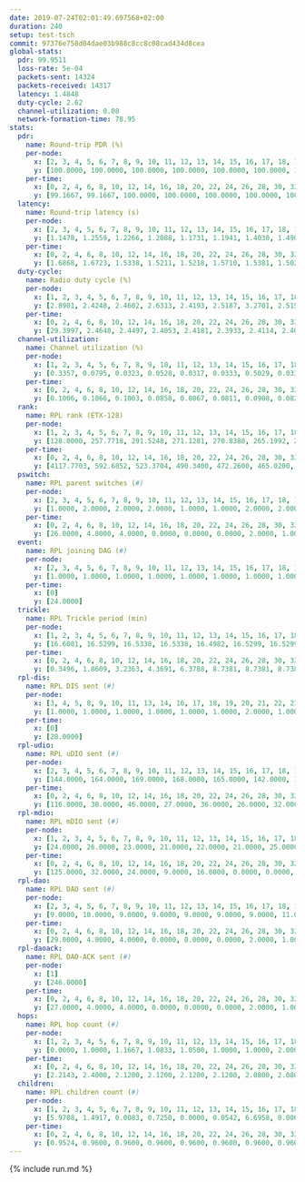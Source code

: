 ```yaml
---
date: 2019-07-24T02:01:49.697568+02:00
duration: 240
setup: test-tsch
commit: 97376e758d04dae03b988c8cc8c08cad434d8cea
global-stats:
  pdr: 99.9511
  loss-rate: 5e-04
  packets-sent: 14324
  packets-received: 14317
  latency: 1.4848
  duty-cycle: 2.62
  channel-utilization: 0.08
  network-formation-time: 78.95
stats:
  pdr:
    name: Round-trip PDR (%)
    per-node:
      x: [2, 3, 4, 5, 6, 7, 8, 9, 10, 11, 12, 13, 14, 15, 16, 17, 18, 19, 20, 21, 22, 23, 24, 25]
      y: [100.0000, 100.0000, 100.0000, 100.0000, 100.0000, 100.0000, 100.0000, 100.0000, 100.0000, 100.0000, 99.8374, 100.0000, 100.0000, 99.8319, 99.8395, 99.8314, 100.0000, 100.0000, 99.6604, 100.0000, 100.0000, 99.8353, 100.0000, 100.0000]
    per-time:
      x: [0, 2, 4, 6, 8, 10, 12, 14, 16, 18, 20, 22, 24, 26, 28, 30, 32, 34, 36, 38, 40, 42, 44, 46, 48, 50, 52, 54, 56, 58, 60, 62, 64, 66, 68, 70, 72, 74, 76, 78, 80, 82, 84, 86, 88, 90, 92, 94, 96, 98, 100, 102, 104, 106, 108, 110, 112, 114, 116, 118, 120, 122, 124, 126, 128, 130, 132, 134, 136, 138, 140, 142, 144, 146, 148, 150, 152, 154, 156, 158, 160, 162, 164, 166, 168, 170, 172, 174, 176, 178, 180, 182, 184, 186, 188, 190, 192, 194, 196, 198, 200, 202, 204, 206, 208, 210, 212, 214, 216, 218, 220, 222, 224, 226, 228, 230, 232, 234, 236, 238, 240]
      y: [99.1667, 99.1667, 100.0000, 100.0000, 100.0000, 100.0000, 100.0000, 99.1597, 100.0000, 100.0000, 100.0000, 100.0000, 100.0000, 100.0000, 100.0000, 100.0000, 100.0000, 100.0000, 100.0000, 100.0000, 100.0000, 100.0000, 100.0000, 100.0000, 100.0000, 100.0000, 100.0000, 100.0000, 100.0000, 100.0000, 100.0000, 100.0000, 99.1667, 100.0000, 100.0000, 100.0000, 100.0000, 100.0000, 100.0000, 99.1667, 100.0000, 100.0000, 100.0000, 100.0000, 100.0000, 100.0000, 100.0000, 99.1667, 100.0000, 100.0000, 100.0000, 100.0000, 100.0000, 100.0000, 100.0000, 100.0000, 100.0000, 99.1667, 100.0000, 100.0000, 100.0000, 100.0000, 100.0000, 100.0000, 100.0000, 100.0000, 100.0000, 100.0000, 100.0000, 100.0000, 100.0000, 100.0000, 100.0000, 100.0000, 100.0000, 100.0000, 100.0000, 100.0000, 100.0000, 100.0000, 100.0000, 100.0000, 100.0000, 100.0000, 100.0000, 100.0000, 100.0000, 100.0000, 100.0000, 100.0000, 100.0000, 100.0000, 100.0000, 100.0000, 100.0000, 100.0000, 100.0000, 100.0000, 100.0000, 100.0000, 100.0000, 100.0000, 100.0000, 100.0000, 100.0000, 100.0000, 100.0000, 100.0000, 100.0000, 100.0000, 100.0000, 100.0000, 100.0000, 100.0000, 100.0000, 100.0000, 100.0000, 100.0000, 100.0000, 100.0000, null]
  latency:
    name: Round-trip latency (s)
    per-node:
      x: [2, 3, 4, 5, 6, 7, 8, 9, 10, 11, 12, 13, 14, 15, 16, 17, 18, 19, 20, 21, 22, 23, 24, 25]
      y: [1.1478, 1.2559, 1.2266, 1.2088, 1.1731, 1.1941, 1.4030, 1.4908, 1.3544, 1.5334, 1.3391, 1.3710, 1.5627, 1.3885, 1.5002, 1.5033, 1.5880, 1.6640, 1.6360, 1.8384, 1.8162, 1.8504, 1.7755, 1.7686]
    per-time:
      x: [0, 2, 4, 6, 8, 10, 12, 14, 16, 18, 20, 22, 24, 26, 28, 30, 32, 34, 36, 38, 40, 42, 44, 46, 48, 50, 52, 54, 56, 58, 60, 62, 64, 66, 68, 70, 72, 74, 76, 78, 80, 82, 84, 86, 88, 90, 92, 94, 96, 98, 100, 102, 104, 106, 108, 110, 112, 114, 116, 118, 120, 122, 124, 126, 128, 130, 132, 134, 136, 138, 140, 142, 144, 146, 148, 150, 152, 154, 156, 158, 160, 162, 164, 166, 168, 170, 172, 174, 176, 178, 180, 182, 184, 186, 188, 190, 192, 194, 196, 198, 200, 202, 204, 206, 208, 210, 212, 214, 216, 218, 220, 222, 224, 226, 228, 230, 232, 234, 236, 238, 240]
      y: [1.6868, 1.6723, 1.5338, 1.5211, 1.5218, 1.5710, 1.5381, 1.5021, 1.5600, 1.5186, 1.5731, 1.4945, 1.4504, 1.5138, 1.4861, 1.4991, 1.5185, 1.4705, 1.5140, 1.4494, 1.5206, 1.4727, 1.5195, 1.4530, 1.4907, 1.4711, 1.5065, 1.4568, 1.4843, 1.4556, 1.4792, 1.4878, 1.4481, 1.5066, 1.5028, 1.4499, 1.4837, 1.5003, 1.4967, 1.4680, 1.4910, 1.4919, 1.4453, 1.4878, 1.4703, 1.4775, 1.4632, 1.4578, 1.4296, 1.4826, 1.5076, 1.4503, 1.4793, 1.4744, 1.4716, 1.4823, 1.5019, 1.5033, 1.4737, 1.5027, 1.4816, 1.4986, 1.4943, 1.4790, 1.4880, 1.4596, 1.4926, 1.5066, 1.4734, 1.5020, 1.5164, 1.4722, 1.5367, 1.4587, 1.5174, 1.5139, 1.5622, 1.4804, 1.5089, 1.4810, 1.4662, 1.4705, 1.4234, 1.4141, 1.4389, 1.4894, 1.4522, 1.4638, 1.4854, 1.4680, 1.4961, 1.4805, 1.4810, 1.5142, 1.4700, 1.4551, 1.4528, 1.4787, 1.4636, 1.4324, 1.4607, 1.4527, 1.4779, 1.4790, 1.4877, 1.4593, 1.4482, 1.4496, 1.4348, 1.4662, 1.4972, 1.4811, 1.4687, 1.4519, 1.4372, 1.4720, 1.4560, 1.4230, 1.3914, 1.4543, null]
  duty-cycle:
    name: Radio duty cycle (%)
    per-node:
      x: [1, 2, 3, 4, 5, 6, 7, 8, 9, 10, 11, 12, 13, 14, 15, 16, 17, 18, 19, 20, 21, 22, 23, 24, 25]
      y: [2.8901, 2.4248, 2.4602, 2.6313, 2.4193, 2.5187, 3.2701, 2.5152, 2.5796, 2.5461, 2.5490, 2.4664, 2.5592, 2.5260, 2.7574, 2.6518, 2.6302, 2.7104, 2.6283, 2.6026, 2.5904, 2.5732, 2.6975, 2.7028, 2.6831]
    per-time:
      x: [0, 2, 4, 6, 8, 10, 12, 14, 16, 18, 20, 22, 24, 26, 28, 30, 32, 34, 36, 38, 40, 42, 44, 46, 48, 50, 52, 54, 56, 58, 60, 62, 64, 66, 68, 70, 72, 74, 76, 78, 80, 82, 84, 86, 88, 90, 92, 94, 96, 98, 100, 102, 104, 106, 108, 110, 112, 114, 116, 118, 120, 122, 124, 126, 128, 130, 132, 134, 136, 138, 140, 142, 144, 146, 148, 150, 152, 154, 156, 158, 160, 162, 164, 166, 168, 170, 172, 174, 176, 178, 180, 182, 184, 186, 188, 190, 192, 194, 196, 198, 200, 202, 204, 206, 208, 210, 212, 214, 216, 218, 220, 222, 224, 226, 228, 230, 232, 234, 236, 238, 240]
      y: [29.3997, 2.4648, 2.4497, 2.4053, 2.4181, 2.3933, 2.4114, 2.4057, 2.4147, 2.4019, 2.4054, 2.4117, 2.4012, 2.4047, 2.4178, 2.4204, 2.4158, 2.4054, 2.3960, 2.4115, 2.3988, 2.4052, 2.3891, 2.4007, 2.3986, 2.4021, 2.3997, 2.3989, 2.3959, 2.3941, 2.3985, 2.3866, 2.3933, 2.3915, 2.4080, 2.3986, 2.3855, 2.3874, 2.4039, 2.3902, 2.3956, 2.3995, 2.3967, 2.3963, 2.4045, 2.3818, 2.3927, 2.3896, 2.3762, 2.3843, 2.3909, 2.3944, 2.3872, 2.3981, 2.3874, 2.3932, 2.3970, 2.4053, 2.3963, 2.3965, 2.4139, 2.4057, 2.3975, 2.4067, 2.3945, 2.3992, 2.3881, 2.4072, 2.4011, 2.3884, 2.4014, 2.4001, 2.3898, 2.3926, 2.4025, 2.4048, 2.4028, 2.4004, 2.4041, 2.3871, 2.3967, 2.3962, 2.3971, 2.3763, 2.3792, 2.3977, 2.4075, 2.3905, 2.3948, 2.3954, 2.3971, 2.4006, 2.3921, 2.3986, 2.4061, 2.3929, 2.4003, 2.3914, 2.3896, 2.3895, 2.3887, 2.3854, 2.3971, 2.3992, 2.4044, 2.3995, 2.4038, 2.3840, 2.3860, 2.3978, 2.4020, 2.4043, 2.4020, 2.4122, 2.3776, 2.3993, 2.3952, 2.3852, 2.3784, 2.3786, null]
  channel-utilization:
    name: Channel utilization (%)
    per-node:
      x: [1, 2, 3, 4, 5, 6, 7, 8, 9, 10, 11, 12, 13, 14, 15, 16, 17, 18, 19, 20, 21, 22, 23, 24, 25]
      y: [0.3357, 0.0795, 0.0323, 0.0528, 0.0317, 0.0333, 0.5029, 0.0338, 0.0357, 0.0391, 0.0354, 0.0411, 0.0433, 0.0295, 0.2011, 0.1038, 0.0458, 0.1264, 0.0332, 0.0456, 0.0386, 0.0326, 0.0320, 0.0312, 0.0322]
    per-time:
      x: [0, 2, 4, 6, 8, 10, 12, 14, 16, 18, 20, 22, 24, 26, 28, 30, 32, 34, 36, 38, 40, 42, 44, 46, 48, 50, 52, 54, 56, 58, 60, 62, 64, 66, 68, 70, 72, 74, 76, 78, 80, 82, 84, 86, 88, 90, 92, 94, 96, 98, 100, 102, 104, 106, 108, 110, 112, 114, 116, 118, 120, 122, 124, 126, 128, 130, 132, 134, 136, 138, 140, 142, 144, 146, 148, 150, 152, 154, 156, 158, 160, 162, 164, 166, 168, 170, 172, 174, 176, 178, 180, 182, 184, 186, 188, 190, 192, 194, 196, 198, 200, 202, 204, 206, 208, 210, 212, 214, 216, 218, 220, 222, 224, 226, 228, 230, 232, 234, 236, 238, 240]
      y: [0.1006, 0.1066, 0.1003, 0.0858, 0.0867, 0.0811, 0.0908, 0.0823, 0.0874, 0.0856, 0.0858, 0.0872, 0.0820, 0.0822, 0.0877, 0.0899, 0.0894, 0.0840, 0.0801, 0.0881, 0.0814, 0.0846, 0.0766, 0.0810, 0.0807, 0.0823, 0.0808, 0.0810, 0.0822, 0.0808, 0.0818, 0.0767, 0.0780, 0.0795, 0.0852, 0.0821, 0.0763, 0.0788, 0.0859, 0.0801, 0.0787, 0.0828, 0.0808, 0.0824, 0.0840, 0.0736, 0.0814, 0.0801, 0.0731, 0.0745, 0.0786, 0.0798, 0.0770, 0.0829, 0.0777, 0.0803, 0.0818, 0.0858, 0.0810, 0.0822, 0.0862, 0.0870, 0.0804, 0.0859, 0.0820, 0.0819, 0.0791, 0.0843, 0.0809, 0.0777, 0.0840, 0.0826, 0.0810, 0.0804, 0.0837, 0.0854, 0.0840, 0.0829, 0.0832, 0.0780, 0.0811, 0.0824, 0.0813, 0.0722, 0.0732, 0.0796, 0.0861, 0.0774, 0.0806, 0.0806, 0.0828, 0.0838, 0.0801, 0.0821, 0.0845, 0.0789, 0.0821, 0.0799, 0.0787, 0.0789, 0.0789, 0.0755, 0.0799, 0.0825, 0.0842, 0.0825, 0.0852, 0.0765, 0.0773, 0.0818, 0.0819, 0.0842, 0.0822, 0.0874, 0.0739, 0.0825, 0.0803, 0.0769, 0.0724, 0.0726, null]
  rank:
    name: RPL rank (ETX-128)
    per-node:
      x: [1, 2, 3, 4, 5, 6, 7, 8, 9, 10, 11, 12, 13, 14, 15, 16, 17, 18, 19, 20, 21, 22, 23, 24, 25]
      y: [128.0000, 257.7718, 291.5248, 271.1281, 270.8388, 265.1992, 262.5975, 399.8430, 438.0661, 394.0451, 425.1523, 369.7049, 394.3607, 527.7592, 400.9383, 431.7295, 441.9630, 528.4691, 809.6411, 559.6057, 830.1033, 831.9508, 664.5041, 658.3388, 927.5809]
    per-time:
      x: [0, 2, 4, 6, 8, 10, 12, 14, 16, 18, 20, 22, 24, 26, 28, 30, 32, 34, 36, 38, 40, 42, 44, 46, 48, 50, 52, 54, 56, 58, 60, 62, 64, 66, 68, 70, 72, 74, 76, 78, 80, 82, 84, 86, 88, 90, 92, 94, 96, 98, 100, 102, 104, 106, 108, 110, 112, 114, 116, 118, 120, 122, 124, 126, 128, 130, 132, 134, 136, 138, 140, 142, 144, 146, 148, 150, 152, 154, 156, 158, 160, 162, 164, 166, 168, 170, 172, 174, 176, 178, 180, 182, 184, 186, 188, 190, 192, 194, 196, 198, 200, 202, 204, 206, 208, 210, 212, 214, 216, 218, 220, 222, 224, 226, 228, 230, 232, 234, 236, 238, 240]
      y: [4117.7703, 592.6852, 523.3704, 490.3400, 472.2600, 465.0200, 459.0577, 450.9020, 435.5800, 430.3600, 429.8302, 426.4400, 426.3600, 425.1200, 428.1200, 438.3725, 436.1200, 433.9400, 431.6600, 433.6275, 423.4902, 422.8000, 423.3200, 421.9200, 422.2200, 426.5600, 422.7647, 421.2200, 420.3922, 417.6800, 416.5200, 421.6800, 427.3725, 426.7600, 423.8000, 420.4600, 422.3200, 420.2000, 422.7059, 420.7400, 417.8600, 423.8000, 419.5000, 419.8000, 420.7200, 418.8400, 417.1400, 418.7885, 419.5400, 417.3800, 418.0800, 418.5200, 415.5800, 418.1600, 419.3200, 418.9000, 424.9231, 419.2500, 415.7200, 417.1373, 423.1731, 426.9000, 426.0600, 427.5294, 434.3462, 422.6538, 422.7600, 420.1200, 418.6600, 417.5000, 416.3400, 418.3600, 416.6600, 416.3800, 415.3800, 420.0800, 426.6200, 422.6000, 419.6000, 421.2745, 421.6200, 427.2692, 417.6800, 417.4200, 417.5600, 419.6000, 422.9800, 421.6400, 420.5400, 418.3600, 426.0392, 420.0196, 423.7692, 421.9000, 425.4400, 424.4400, 424.5400, 423.8000, 422.7000, 422.4600, 423.8800, 422.4000, 420.9600, 421.8200, 420.8235, 425.4200, 424.7600, 424.3800, 423.0000, 420.5098, 426.6078, 423.6000, 422.9400, 425.5000, 426.9804, 423.0577, 420.7200, 417.6800, 418.9804, 419.1600, null]
  pswitch:
    name: RPL parent switches (#)
    per-node:
      x: [2, 3, 4, 5, 6, 7, 8, 9, 10, 11, 12, 13, 14, 15, 16, 17, 18, 19, 20, 21, 22, 23, 24, 25]
      y: [1.0000, 2.0000, 2.0000, 2.0000, 1.0000, 1.0000, 2.0000, 2.0000, 4.0000, 3.0000, 4.0000, 4.0000, 5.0000, 3.0000, 4.0000, 3.0000, 3.0000, 8.0000, 6.0000, 2.0000, 4.0000, 5.0000, 3.0000, 1.0000]
    per-time:
      x: [0, 2, 4, 6, 8, 10, 12, 14, 16, 18, 20, 22, 24, 26, 28, 30, 32, 34, 36, 38, 40, 42, 44, 46, 48, 50, 52, 54, 56, 58, 60, 62, 64, 66, 68, 70, 72, 74, 76, 78, 80, 82, 84, 86, 88, 90, 92, 94, 96, 98, 100, 102, 104, 106, 108, 110, 112, 114, 116, 118, 120, 122, 124, 126, 128, 130, 132, 134, 136, 138, 140, 142, 144, 146, 148, 150, 152, 154, 156, 158, 160, 162, 164, 166, 168, 170, 172, 174, 176, 178, 180, 182, 184, 186, 188, 190, 192, 194, 196, 198, 200, 202, 204, 206, 208, 210, 212, 214, 216, 218, 220, 222, 224, 226, 228, 230, 232, 234, 236]
      y: [26.0000, 4.0000, 4.0000, 0.0000, 0.0000, 0.0000, 2.0000, 1.0000, 0.0000, 0.0000, 3.0000, 0.0000, 0.0000, 0.0000, 0.0000, 1.0000, 0.0000, 0.0000, 0.0000, 1.0000, 1.0000, 0.0000, 0.0000, 0.0000, 0.0000, 0.0000, 1.0000, 0.0000, 1.0000, 0.0000, 0.0000, 0.0000, 1.0000, 0.0000, 0.0000, 0.0000, 0.0000, 0.0000, 1.0000, 0.0000, 0.0000, 0.0000, 0.0000, 0.0000, 0.0000, 0.0000, 0.0000, 2.0000, 0.0000, 0.0000, 0.0000, 0.0000, 0.0000, 0.0000, 0.0000, 0.0000, 2.0000, 2.0000, 0.0000, 1.0000, 2.0000, 0.0000, 0.0000, 1.0000, 2.0000, 2.0000, 0.0000, 0.0000, 0.0000, 0.0000, 0.0000, 0.0000, 0.0000, 0.0000, 0.0000, 0.0000, 0.0000, 0.0000, 0.0000, 1.0000, 0.0000, 2.0000, 0.0000, 0.0000, 0.0000, 0.0000, 0.0000, 0.0000, 0.0000, 0.0000, 1.0000, 1.0000, 2.0000, 0.0000, 0.0000, 0.0000, 0.0000, 0.0000, 0.0000, 0.0000, 0.0000, 0.0000, 0.0000, 0.0000, 1.0000, 0.0000, 0.0000, 0.0000, 0.0000, 1.0000, 1.0000, 0.0000, 0.0000, 0.0000, 1.0000, 2.0000, 0.0000, 0.0000, 1.0000]
  event:
    name: RPL joining DAG (#)
    per-node:
      x: [2, 3, 4, 5, 6, 7, 8, 9, 10, 11, 12, 13, 14, 15, 16, 17, 18, 19, 20, 21, 22, 23, 24, 25]
      y: [1.0000, 1.0000, 1.0000, 1.0000, 1.0000, 1.0000, 1.0000, 1.0000, 1.0000, 1.0000, 1.0000, 1.0000, 1.0000, 1.0000, 1.0000, 1.0000, 1.0000, 1.0000, 1.0000, 1.0000, 1.0000, 1.0000, 1.0000, 1.0000]
    per-time:
      x: [0]
      y: [24.0000]
  trickle:
    name: RPL Trickle period (min)
    per-node:
      x: [1, 2, 3, 4, 5, 6, 7, 8, 9, 10, 11, 12, 13, 14, 15, 16, 17, 18, 19, 20, 21, 22, 23, 24, 25]
      y: [16.6081, 16.5299, 16.5338, 16.5338, 16.4982, 16.5299, 16.5299, 16.4977, 16.4548, 16.5415, 16.4632, 16.5415, 16.5370, 16.5384, 16.4073, 16.4719, 16.5377, 16.4635, 16.4198, 16.4803, 16.5267, 16.4987, 16.5432, 16.5806, 16.5047]
    per-time:
      x: [0, 2, 4, 6, 8, 10, 12, 14, 16, 18, 20, 22, 24, 26, 28, 30, 32, 34, 36, 38, 40, 42, 44, 46, 48, 50, 52, 54, 56, 58, 60, 62, 64, 66, 68, 70, 72, 74, 76, 78, 80, 82, 84, 86, 88, 90, 92, 94, 96, 98, 100, 102, 104, 106, 108, 110, 112, 114, 116, 118, 120, 122, 124, 126, 128, 130, 132, 134, 136, 138, 140, 142, 144, 146, 148, 150, 152, 154, 156, 158, 160, 162, 164, 166, 168, 170, 172, 174, 176, 178, 180, 182, 184, 186, 188, 190, 192, 194, 196, 198, 200, 202, 204, 206, 208, 210, 212, 214, 216, 218, 220, 222, 224, 226, 228, 230, 232, 234, 236, 238, 240]
      y: [0.3496, 1.8609, 3.2363, 4.3691, 6.3788, 8.7381, 8.7381, 8.7381, 8.7381, 17.4763, 17.4763, 17.4763, 17.4763, 17.4763, 17.4763, 17.4763, 17.4763, 17.4763, 17.4763, 17.4763, 17.4763, 17.4763, 17.4763, 17.4763, 17.4763, 17.4763, 17.4763, 17.4763, 17.4763, 17.4763, 17.4763, 17.4763, 17.4763, 17.4763, 17.4763, 17.4763, 17.4763, 17.4763, 17.4763, 17.4763, 17.4763, 17.4763, 17.4763, 17.4763, 17.4763, 17.4763, 17.4763, 17.4763, 17.4763, 17.4763, 17.4763, 17.4763, 17.4763, 17.4763, 17.4763, 17.4763, 17.4763, 17.4763, 17.4763, 17.4763, 17.4763, 17.4763, 17.4763, 17.4763, 17.4763, 17.4763, 17.4763, 17.4763, 17.4763, 17.4763, 17.4763, 17.4763, 17.4763, 17.4763, 17.4763, 17.4763, 17.4763, 17.4763, 17.4763, 17.4763, 17.4763, 17.4763, 17.4763, 17.4763, 17.4763, 17.4763, 17.4763, 17.4763, 17.4763, 17.4763, 17.4763, 17.4763, 17.4763, 17.4763, 17.4763, 17.4763, 17.4763, 17.4763, 17.4763, 17.4763, 17.4763, 17.4763, 17.4763, 17.4763, 17.4763, 17.4763, 17.4763, 17.4763, 17.4763, 17.4763, 17.4763, 17.4763, 17.4763, 17.4763, 17.4763, 17.4763, 17.4763, 17.4763, 17.4763, 17.4763, null]
  rpl-dis:
    name: RPL DIS sent (#)
    per-node:
      x: [3, 4, 5, 8, 9, 10, 11, 13, 14, 16, 17, 18, 19, 20, 21, 22, 23, 24, 25]
      y: [1.0000, 1.0000, 1.0000, 1.0000, 1.0000, 1.0000, 2.0000, 1.0000, 2.0000, 2.0000, 2.0000, 1.0000, 1.0000, 1.0000, 2.0000, 2.0000, 2.0000, 2.0000, 2.0000]
    per-time:
      x: [0]
      y: [28.0000]
  rpl-udio:
    name: RPL uDIO sent (#)
    per-node:
      x: [2, 3, 4, 5, 6, 7, 8, 9, 10, 11, 12, 13, 14, 15, 16, 17, 18, 19, 20, 21, 22, 23, 24, 25]
      y: [144.0000, 164.0000, 169.0000, 168.0000, 165.0000, 142.0000, 159.0000, 168.0000, 168.0000, 170.0000, 167.0000, 165.0000, 168.0000, 163.0000, 169.0000, 159.0000, 155.0000, 168.0000, 163.0000, 166.0000, 169.0000, 162.0000, 167.0000, 175.0000]
    per-time:
      x: [0, 2, 4, 6, 8, 10, 12, 14, 16, 18, 20, 22, 24, 26, 28, 30, 32, 34, 36, 38, 40, 42, 44, 46, 48, 50, 52, 54, 56, 58, 60, 62, 64, 66, 68, 70, 72, 74, 76, 78, 80, 82, 84, 86, 88, 90, 92, 94, 96, 98, 100, 102, 104, 106, 108, 110, 112, 114, 116, 118, 120, 122, 124, 126, 128, 130, 132, 134, 136, 138, 140, 142, 144, 146, 148, 150, 152, 154, 156, 158, 160, 162, 164, 166, 168, 170, 172, 174, 176, 178, 180, 182, 184, 186, 188, 190, 192, 194, 196, 198, 200, 202, 204, 206, 208, 210, 212, 214, 216, 218, 220, 222, 224, 226, 228, 230, 232, 234, 236, 238, 240]
      y: [116.0000, 38.0000, 46.0000, 27.0000, 36.0000, 26.0000, 32.0000, 30.0000, 32.0000, 33.0000, 33.0000, 31.0000, 32.0000, 32.0000, 30.0000, 37.0000, 33.0000, 33.0000, 31.0000, 25.0000, 32.0000, 31.0000, 30.0000, 30.0000, 28.0000, 34.0000, 32.0000, 28.0000, 34.0000, 30.0000, 33.0000, 36.0000, 33.0000, 32.0000, 30.0000, 31.0000, 32.0000, 29.0000, 35.0000, 31.0000, 33.0000, 30.0000, 34.0000, 28.0000, 30.0000, 32.0000, 39.0000, 31.0000, 29.0000, 37.0000, 36.0000, 27.0000, 38.0000, 30.0000, 32.0000, 30.0000, 34.0000, 29.0000, 33.0000, 31.0000, 36.0000, 33.0000, 31.0000, 33.0000, 30.0000, 34.0000, 27.0000, 33.0000, 34.0000, 35.0000, 31.0000, 30.0000, 26.0000, 36.0000, 32.0000, 33.0000, 28.0000, 35.0000, 32.0000, 32.0000, 32.0000, 34.0000, 34.0000, 31.0000, 34.0000, 37.0000, 35.0000, 29.0000, 35.0000, 29.0000, 31.0000, 28.0000, 36.0000, 35.0000, 33.0000, 30.0000, 33.0000, 26.0000, 27.0000, 35.0000, 33.0000, 34.0000, 31.0000, 31.0000, 30.0000, 31.0000, 29.0000, 31.0000, 35.0000, 33.0000, 31.0000, 34.0000, 34.0000, 36.0000, 29.0000, 31.0000, 32.0000, 29.0000, 32.0000, 31.0000, 4.0000]
  rpl-mdio:
    name: RPL mDIO sent (#)
    per-node:
      x: [1, 2, 3, 4, 5, 6, 7, 8, 9, 10, 11, 12, 13, 14, 15, 16, 17, 18, 19, 20, 21, 22, 23, 24, 25]
      y: [24.0000, 26.0000, 23.0000, 21.0000, 22.0000, 21.0000, 25.0000, 21.0000, 20.0000, 20.0000, 20.0000, 23.0000, 21.0000, 21.0000, 23.0000, 21.0000, 20.0000, 23.0000, 21.0000, 22.0000, 21.0000, 22.0000, 21.0000, 20.0000, 20.0000]
    per-time:
      x: [0, 2, 4, 6, 8, 10, 12, 14, 16, 18, 20, 22, 24, 26, 28, 30, 32, 34, 36, 38, 40, 42, 44, 46, 48, 50, 52, 54, 56, 58, 60, 62, 64, 66, 68, 70, 72, 74, 76, 78, 80, 82, 84, 86, 88, 90, 92, 94, 96, 98, 100, 102, 104, 106, 108, 110, 112, 114, 116, 118, 120, 122, 124, 126, 128, 130, 132, 134, 136, 138, 140, 142, 144, 146, 148, 150, 152, 154, 156, 158, 160, 162, 164, 166, 168, 170, 172, 174, 176, 178, 180, 182, 184, 186, 188, 190, 192, 194, 196, 198, 200, 202, 204, 206, 208, 210, 212, 214, 216, 218, 220, 222, 224, 226, 228, 230, 232, 234, 236, 238]
      y: [125.0000, 32.0000, 24.0000, 9.0000, 16.0000, 0.0000, 0.0000, 12.0000, 11.0000, 2.0000, 0.0000, 0.0000, 0.0000, 3.0000, 9.0000, 6.0000, 4.0000, 3.0000, 0.0000, 0.0000, 0.0000, 0.0000, 4.0000, 6.0000, 4.0000, 6.0000, 5.0000, 0.0000, 0.0000, 0.0000, 1.0000, 4.0000, 5.0000, 8.0000, 7.0000, 0.0000, 0.0000, 0.0000, 0.0000, 2.0000, 9.0000, 7.0000, 3.0000, 4.0000, 0.0000, 0.0000, 0.0000, 0.0000, 3.0000, 2.0000, 9.0000, 6.0000, 5.0000, 0.0000, 0.0000, 0.0000, 0.0000, 4.0000, 9.0000, 5.0000, 6.0000, 1.0000, 0.0000, 0.0000, 0.0000, 1.0000, 6.0000, 10.0000, 4.0000, 4.0000, 0.0000, 0.0000, 0.0000, 0.0000, 2.0000, 8.0000, 4.0000, 2.0000, 8.0000, 1.0000, 0.0000, 0.0000, 0.0000, 6.0000, 5.0000, 5.0000, 4.0000, 5.0000, 0.0000, 0.0000, 0.0000, 0.0000, 1.0000, 8.0000, 5.0000, 6.0000, 5.0000, 0.0000, 0.0000, 0.0000, 0.0000, 4.0000, 9.0000, 3.0000, 8.0000, 1.0000, 0.0000, 0.0000, 0.0000, 3.0000, 6.0000, 4.0000, 7.0000, 5.0000, 0.0000, 0.0000, 0.0000, 0.0000, 4.0000, 7.0000]
  rpl-dao:
    name: RPL DAO sent (#)
    per-node:
      x: [2, 3, 4, 5, 6, 7, 8, 9, 10, 11, 12, 13, 14, 15, 16, 17, 18, 19, 20, 21, 22, 23, 24, 25]
      y: [9.0000, 10.0000, 9.0000, 9.0000, 9.0000, 9.0000, 9.0000, 11.0000, 12.0000, 11.0000, 12.0000, 11.0000, 10.0000, 11.0000, 11.0000, 10.0000, 10.0000, 12.0000, 12.0000, 10.0000, 11.0000, 12.0000, 10.0000, 10.0000]
    per-time:
      x: [0, 2, 4, 6, 8, 10, 12, 14, 16, 18, 20, 22, 24, 26, 28, 30, 32, 34, 36, 38, 40, 42, 44, 46, 48, 50, 52, 54, 56, 58, 60, 62, 64, 66, 68, 70, 72, 74, 76, 78, 80, 82, 84, 86, 88, 90, 92, 94, 96, 98, 100, 102, 104, 106, 108, 110, 112, 114, 116, 118, 120, 122, 124, 126, 128, 130, 132, 134, 136, 138, 140, 142, 144, 146, 148, 150, 152, 154, 156, 158, 160, 162, 164, 166, 168, 170, 172, 174, 176, 178, 180, 182, 184, 186, 188, 190, 192, 194, 196, 198, 200, 202, 204, 206, 208, 210, 212, 214, 216, 218, 220, 222, 224, 226, 228, 230, 232, 234, 236, 238]
      y: [29.0000, 4.0000, 4.0000, 0.0000, 0.0000, 0.0000, 2.0000, 1.0000, 0.0000, 0.0000, 3.0000, 0.0000, 0.0000, 0.0000, 13.0000, 2.0000, 4.0000, 0.0000, 0.0000, 1.0000, 3.0000, 0.0000, 0.0000, 0.0000, 3.0000, 0.0000, 1.0000, 0.0000, 9.0000, 4.0000, 4.0000, 0.0000, 1.0000, 0.0000, 4.0000, 0.0000, 0.0000, 0.0000, 2.0000, 1.0000, 1.0000, 1.0000, 5.0000, 7.0000, 2.0000, 1.0000, 0.0000, 3.0000, 3.0000, 1.0000, 0.0000, 0.0000, 1.0000, 2.0000, 0.0000, 1.0000, 5.0000, 7.0000, 0.0000, 3.0000, 2.0000, 3.0000, 1.0000, 4.0000, 2.0000, 2.0000, 0.0000, 2.0000, 0.0000, 0.0000, 1.0000, 7.0000, 0.0000, 1.0000, 1.0000, 4.0000, 1.0000, 4.0000, 2.0000, 3.0000, 0.0000, 3.0000, 1.0000, 0.0000, 0.0000, 5.0000, 2.0000, 1.0000, 1.0000, 2.0000, 3.0000, 4.0000, 2.0000, 0.0000, 2.0000, 2.0000, 2.0000, 0.0000, 0.0000, 3.0000, 3.0000, 0.0000, 1.0000, 1.0000, 3.0000, 3.0000, 4.0000, 0.0000, 2.0000, 3.0000, 3.0000, 0.0000, 0.0000, 3.0000, 4.0000, 2.0000, 1.0000, 1.0000, 2.0000, 3.0000]
  rpl-daoack:
    name: RPL DAO-ACK sent (#)
    per-node:
      x: [1]
      y: [246.0000]
    per-time:
      x: [0, 2, 4, 6, 8, 10, 12, 14, 16, 18, 20, 22, 24, 26, 28, 30, 32, 34, 36, 38, 40, 42, 44, 46, 48, 50, 52, 54, 56, 58, 60, 62, 64, 66, 68, 70, 72, 74, 76, 78, 80, 82, 84, 86, 88, 90, 92, 94, 96, 98, 100, 102, 104, 106, 108, 110, 112, 114, 116, 118, 120, 122, 124, 126, 128, 130, 132, 134, 136, 138, 140, 142, 144, 146, 148, 150, 152, 154, 156, 158, 160, 162, 164, 166, 168, 170, 172, 174, 176, 178, 180, 182, 184, 186, 188, 190, 192, 194, 196, 198, 200, 202, 204, 206, 208, 210, 212, 214, 216, 218, 220, 222, 224, 226, 228, 230, 232, 234, 236, 238]
      y: [27.0000, 4.0000, 4.0000, 0.0000, 0.0000, 0.0000, 2.0000, 1.0000, 0.0000, 0.0000, 3.0000, 0.0000, 0.0000, 0.0000, 13.0000, 2.0000, 4.0000, 0.0000, 0.0000, 1.0000, 3.0000, 0.0000, 0.0000, 0.0000, 3.0000, 0.0000, 1.0000, 0.0000, 11.0000, 2.0000, 4.0000, 0.0000, 1.0000, 0.0000, 4.0000, 0.0000, 0.0000, 0.0000, 2.0000, 1.0000, 0.0000, 1.0000, 5.0000, 7.0000, 2.0000, 1.0000, 0.0000, 3.0000, 4.0000, 0.0000, 0.0000, 0.0000, 1.0000, 2.0000, 0.0000, 1.0000, 5.0000, 7.0000, 0.0000, 3.0000, 2.0000, 3.0000, 3.0000, 2.0000, 2.0000, 2.0000, 0.0000, 2.0000, 0.0000, 0.0000, 3.0000, 5.0000, 0.0000, 1.0000, 1.0000, 3.0000, 1.0000, 4.0000, 2.0000, 3.0000, 1.0000, 2.0000, 1.0000, 0.0000, 0.0000, 5.0000, 2.0000, 1.0000, 1.0000, 2.0000, 3.0000, 4.0000, 2.0000, 0.0000, 2.0000, 2.0000, 2.0000, 0.0000, 0.0000, 3.0000, 3.0000, 1.0000, 0.0000, 1.0000, 3.0000, 3.0000, 4.0000, 0.0000, 2.0000, 3.0000, 3.0000, 0.0000, 0.0000, 3.0000, 4.0000, 2.0000, 1.0000, 1.0000, 3.0000, 2.0000]
  hops:
    name: RPL hop count (#)
    per-node:
      x: [1, 2, 3, 4, 5, 6, 7, 8, 9, 10, 11, 12, 13, 14, 15, 16, 17, 18, 19, 20, 21, 22, 23, 24, 25]
      y: [0.0000, 1.0000, 1.1667, 1.0833, 1.0500, 1.0000, 1.0000, 2.0000, 2.0000, 2.0000, 2.0000, 1.7292, 2.0000, 3.0083, 2.0083, 2.0792, 2.0458, 2.9208, 3.0418, 3.0292, 3.1339, 3.2092, 3.9498, 3.9205, 3.9205]
    per-time:
      x: [0, 2, 4, 6, 8, 10, 12, 14, 16, 18, 20, 22, 24, 26, 28, 30, 32, 34, 36, 38, 40, 42, 44, 46, 48, 50, 52, 54, 56, 58, 60, 62, 64, 66, 68, 70, 72, 74, 76, 78, 80, 82, 84, 86, 88, 90, 92, 94, 96, 98, 100, 102, 104, 106, 108, 110, 112, 114, 116, 118, 120, 122, 124, 126, 128, 130, 132, 134, 136, 138, 140, 142, 144, 146, 148, 150, 152, 154, 156, 158, 160, 162, 164, 166, 168, 170, 172, 174, 176, 178, 180, 182, 184, 186, 188, 190, 192, 194, 196, 198, 200, 202, 204, 206, 208, 210, 212, 214, 216, 218, 220, 222, 224, 226, 228, 230, 232, 234, 236, 238]
      y: [2.2143, 2.4000, 2.1200, 2.1200, 2.1200, 2.1200, 2.0800, 2.0800, 2.0800, 2.0800, 2.1800, 2.3200, 2.3200, 2.3200, 2.3200, 2.3000, 2.2800, 2.2800, 2.2800, 2.2600, 2.2000, 2.2000, 2.2000, 2.2000, 2.2000, 2.2000, 2.1800, 2.1600, 2.1400, 2.1200, 2.1200, 2.1200, 2.1200, 2.1200, 2.1200, 2.1200, 2.1200, 2.1200, 2.1200, 2.1200, 2.1200, 2.1200, 2.1200, 2.1200, 2.1200, 2.1200, 2.1200, 2.1200, 2.1200, 2.1200, 2.1200, 2.1200, 2.1200, 2.1200, 2.1200, 2.1200, 2.1200, 2.1200, 2.1200, 2.2800, 2.3000, 2.3200, 2.3200, 2.3600, 2.4000, 2.3000, 2.1600, 2.1600, 2.1600, 2.1600, 2.1600, 2.1600, 2.1600, 2.1600, 2.1600, 2.1600, 2.1600, 2.1600, 2.1600, 2.1600, 2.1600, 2.1600, 2.1600, 2.1600, 2.1600, 2.1600, 2.1600, 2.1600, 2.1600, 2.1600, 2.1600, 2.1600, 2.1600, 2.1600, 2.1600, 2.1600, 2.1600, 2.1600, 2.1600, 2.1600, 2.1600, 2.1600, 2.1600, 2.1600, 2.1600, 2.1600, 2.1600, 2.1600, 2.1600, 2.1600, 2.1600, 2.1600, 2.1600, 2.1600, 2.1600, 2.1600, 2.1600, 2.1600, 2.1600, 2.1600]
  children:
    name: RPL children count (#)
    per-node:
      x: [1, 2, 3, 4, 5, 6, 7, 8, 9, 10, 11, 12, 13, 14, 15, 16, 17, 18, 19, 20, 21, 22, 23, 24, 25]
      y: [5.9708, 1.4917, 0.0083, 0.7250, 0.0000, 0.0542, 6.6958, 0.0000, 0.0000, 0.2542, 0.0000, 0.1167, 0.4125, 0.0000, 2.5208, 1.9500, 0.3042, 2.8750, 0.0000, 0.4458, 0.1423, 0.0000, 0.0000, 0.0000, 0.0000]
    per-time:
      x: [0, 2, 4, 6, 8, 10, 12, 14, 16, 18, 20, 22, 24, 26, 28, 30, 32, 34, 36, 38, 40, 42, 44, 46, 48, 50, 52, 54, 56, 58, 60, 62, 64, 66, 68, 70, 72, 74, 76, 78, 80, 82, 84, 86, 88, 90, 92, 94, 96, 98, 100, 102, 104, 106, 108, 110, 112, 114, 116, 118, 120, 122, 124, 126, 128, 130, 132, 134, 136, 138, 140, 142, 144, 146, 148, 150, 152, 154, 156, 158, 160, 162, 164, 166, 168, 170, 172, 174, 176, 178, 180, 182, 184, 186, 188, 190, 192, 194, 196, 198, 200, 202, 204, 206, 208, 210, 212, 214, 216, 218, 220, 222, 224, 226, 228, 230, 232, 234, 236, 238]
      y: [0.9524, 0.9600, 0.9600, 0.9600, 0.9600, 0.9600, 0.9600, 0.9600, 0.9600, 0.9600, 0.9600, 0.9600, 0.9600, 0.9600, 0.9600, 0.9600, 0.9600, 0.9600, 0.9600, 0.9600, 0.9600, 0.9600, 0.9600, 0.9600, 0.9600, 0.9600, 0.9600, 0.9600, 0.9600, 0.9600, 0.9600, 0.9600, 0.9600, 0.9600, 0.9600, 0.9600, 0.9600, 0.9600, 0.9600, 0.9600, 0.9600, 0.9600, 0.9600, 0.9600, 0.9600, 0.9600, 0.9600, 0.9600, 0.9600, 0.9600, 0.9600, 0.9600, 0.9600, 0.9600, 0.9600, 0.9600, 0.9600, 0.9600, 0.9600, 0.9600, 0.9600, 0.9600, 0.9600, 0.9600, 0.9600, 0.9600, 0.9600, 0.9600, 0.9600, 0.9600, 0.9600, 0.9600, 0.9600, 0.9600, 0.9600, 0.9600, 0.9600, 0.9600, 0.9600, 0.9600, 0.9600, 0.9600, 0.9600, 0.9600, 0.9600, 0.9600, 0.9600, 0.9600, 0.9600, 0.9600, 0.9600, 0.9600, 0.9600, 0.9600, 0.9600, 0.9600, 0.9600, 0.9600, 0.9600, 0.9600, 0.9600, 0.9600, 0.9600, 0.9600, 0.9600, 0.9600, 0.9600, 0.9600, 0.9600, 0.9600, 0.9600, 0.9600, 0.9600, 0.9600, 0.9600, 0.9600, 0.9600, 0.9600, 0.9600, 0.9600]
---
```


{% include run.md %}
